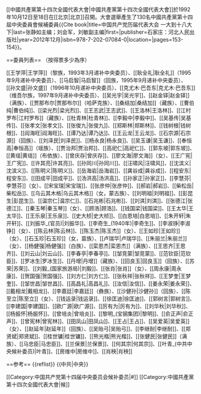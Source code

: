[[中國共產黨第十四次全國代表大會|中國共產黨第十四次全國代表大會]]於1992年10月12日至18日在[[北京|北京]]召開。大會選舉產生了130名中國共產黨第十四屆中央委員會候補委員<ref>{{Cite book|title=中国共产党历届代表大会 一大到十八大 下|last=张静如主编；刘会军，刘敏副主编|first=|publisher=石家庄：河北人民出版社|year=2012年12月|isbn=978-7-202-07084-0|location=|pages=153-154}}</ref>。

==委員列表==
（按得票多少為序）

[[王学萍|王学萍]]（黎族，1993年3月递补中央委员）、[[耿全礼|耿全礼]]（1995年9月递补中央委员）、[[马启智|马启智]]（回族，1995年9月递补中央委员）、[[孙文盛|孙文盛]]（1996年10月递补中央委员）、[[克尤木·巴吾东|克尤木·巴吾东]]（维吾尔族，1997年9月递补中央委员）、[[吴光宇|吴光宇]]、[[赵金铎|赵金铎]]（满族）、[[贾那布尔|贾那布尔]]（哈萨克族）、[[桑结加|桑结加]]（藏族）、[[曹伯纯|曹伯纯]]、[[梁光烈|梁光烈]]、[[王志武|王志武]]、[[王洛林|王洛林]]、[[江村罗布|江村罗布]]（藏族）、[[杜青林|杜青林]]、[[李毅中|李毅中]]、[[吴基传|吴基传]]、[[张孝文|张孝文]]、[[张俊九|张俊九]]、[[郑斯林|郑斯林]]、[[钱树根|钱树根]]、[[阎海旺|阎海旺]]、[[谭乃达|谭乃达]]、[[王云龙|王云龙]]、[[石宗源|石宗源]]（回族）、[[刘泽民|刘泽民]]、[[杨永良|杨永良]]、[[吴玉谦|吴玉谦]]、[[奉恒高|奉恒高]]（瑶族）、[[贾治邦|贾治邦]]、[[高祀仁|高祀仁]]、[[郭东坡|郭东坡]]、[[黄瑶|黄瑶]]（布依族）、[[曾庆存|曾庆存]]、[[廖文海|廖文海]]（女）、[[王广宪|王广宪]]、[[许其亮|许其亮]]、[[孙同川|孙同川]]、[[汪啸风|汪啸风]]、[[沈滨义|沈滨义]]、[[陈明义|陈明义]]、[[岳海岩|岳海岩]]、[[龚谷成|龚谷成]]、[[程安东|程安东]]、[[田成平|田成平]]、[[汤洪高|汤洪高]]、[[孙家正|孙家正]]、[[李慧芬|李慧芬]]（女）、[[宋宝瑞|宋宝瑞]]、[[张彦仲|张彦仲]]、[[郝岩|郝岩]]、[[柴松岳|柴松岳]]、[[乌云其木格|乌云其木格]]（女，蒙古族）、[[刘明祖|刘明祖]]、[[彭昆生|彭昆生]]、[[温宗仁|温宗仁]]、[[石兆彬|石兆彬]]、[[刘淇|刘淇]]、[[张德江|张德江]]、[[秦玉琴|秦玉琴]]（女）、[[顾浩|顾浩]]、[[钱国梁|钱国梁]]、[[王太华|王太华]]、[[王乐泉|王乐泉]]、[[史大桢|史大桢]]、[[白恩培|白恩培]]、[[朱开轩|朱开轩]]、[[刘振华_(官员)|刘振华]]、[[李奇生_(1940年)|李奇生]]、[[李淑铮|李淑铮]]（女）、[[陈云林|陈云林]]、[[陈玉杰|陈玉杰]]（女）、[[王如珍|王如珍]]（女）、[[石玉珍|石玉珍]]（女，苗族）、[[卢瑞华|卢瑞华]]、[[朱丽兰|朱丽兰]]（女）、[[杨健强|杨健强]]（白族）、[[栾恩杰|栾恩杰]]（满族）、[[王思齐|王思齐]]、[[刘云山|刘云山]]、[[李春亭|李春亭]]、[[邹竞蒙|邹竞蒙]]、[[范钦臣|范钦臣]]、[[罗冰生|罗冰生]]、[[丹增|丹增]]（藏族）、[[回良玉|回良玉]]（回族）、[[苏荣|苏荣]]、[[刘毅_(国家旅游局)|刘毅]]、[[张肖|张肖]]（女）、[[周永康|周永康]]、[[贺国强|贺国强]]、[[刘方仁|刘方仁]]、[[张秋祥|张秋祥]]、[[王梦奎|王梦奎]]、[[邹世昌|邹世昌]]、[[高昌礼|高昌礼]]、[[汝信|汝信]]、[[姜永荣|姜永荣]]、[[戴相龙|戴相龙]]、[[李嘉廷|李嘉廷]]（彝族）、[[沙健孙|沙健孙]]（回族）、[[陈至立|陈至立]]（女）、[[钱运录|钱运录]]、[[徐匡迪|徐匡迪]]、[[郭树言|郭树言]]、[[李建国|李建国]]、[[欧广源|欧广源]]、[[厉有为|厉有为]]、[[刘华秋|刘华秋]]、[[杨振怀|杨振怀]]、[[曾培炎|曾培炎]]、[[黎明_(宝钢集团)|黎明]]、[[俞正声|俞正声]]、[[曾宪林|曾宪林]]、[[田凤山|田凤山]]、[[王占|王占]]、[[吴爱英|吴爱英]]（女）、[[赵延年|赵延年]]（回族）、[[吴贻弓|吴贻弓]]、[[李继耐|李继耐]]、[[郑贤斌|郑贤斌]]、[[桂世镛|桂世镛]]、[[熊光楷|熊光楷]]、[[张健民|张健民]]（满族）、[[马忠臣|马忠臣]]、[[兰保景|兰保景]]、[[何其宗|何其宗]]、[[叶青_(中共中央候补委员)|叶青]]、[[房维中|房维中]]、[[肖秧|肖秧]]

==参考==
{{reflist}}
{{中共|中央}}

[[Category:中国共产党第十四届中央委员会候补委员|#]]
[[Category:中國共產黨第十四次全國代表大會|候]]